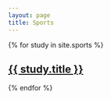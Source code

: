 ```yaml
---
layout: page
title: Sports
---
```


<article class="page">
  {% for study in site.sports %}
  <a href="{{ site.baseurl }}{{ study.url }}">
    <article class="post box">
      <h2 class="post-title">
          {{ study.title }}
      </h2>
    </article>
  </a>
  {% endfor %}
</article>

